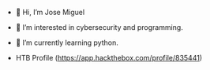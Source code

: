 - 👋 Hi, I’m Jose Miguel
- 👀 I’m interested in cybersecurity and programming.
- 🌱 I’m currently learning python.

- HTB Profile (https://app.hackthebox.com/profile/835441)
<!---
W3irdev/W3irdev is a ✨ special ✨ repository because its `README.md` (this file) appears on your GitHub profile.
You can click the Preview link to take a look at your changes.
--->
